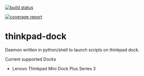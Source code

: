 [![build status](https://app.slashetc.us/gitlab/open-source/thinkpad-dock/badges/master/build.svg)](https://app.slashetc.us/gitlab/open-source/thinkpad-dock/commits/master)

[![coverage report](https://app.slashetc.us/gitlab/open-source/thinkpad-dock/badges/master/coverage.svg)](https://app.slashetc.us/gitlab/open-source/thinkpad-dock/commits/master)

# thinkpad-dock

Daemon written in python/shell to launch scripts on thinkpad dock.

Current supported Docks
   - Lenovo Thinkpad Mini Dock Plus Series 3
